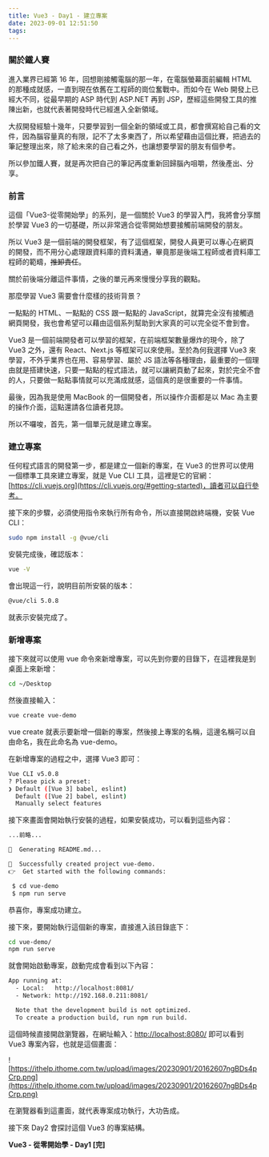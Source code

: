 ```yaml
---
title: Vue3 - Day1 - 建立專案
date: 2023-09-01 12:51:50
tags:
---
```


### 關於鐵人賽

進入業界已經第 16 年，回想剛接觸電腦的那一年，在電腦螢幕面前編輯 HTML 的那種成就感，一直到現在依舊在工程師的崗位奮戰中。而如今在 Web 開發上已經大不同，從最早期的 ASP 時代到 ASP.NET 再到 JSP，歷經這些開發工具的推陳出新，也就代表著開發時代已經進入全新領域。

大叔開發經驗十幾年，只要學習到一個全新的領域或工具，都會撰寫給自己看的文件，因為腦容量真的有限，記不了太多東西了，所以希望藉由這個比賽，把過去的筆記整理出來，除了給未來的自己看之外，也讓想要學習的朋友有個參考。

所以參加鐵人賽，就是再次把自己的筆記再度重新回歸腦內咀嚼，然後產出、分享。

### 前言

這個「Vue3-從零開始學」的系列，是一個關於 Vue3 的學習入門，我將會分享關於學習 Vue3 的一切基礎，所以非常適合從零開始想要接觸前端開發的朋友。

所以 Vue3 是一個前端的開發框架，有了這個框架，開發人員更可以專心在網頁的開發，而不用分心處理跟資料庫的資料溝通，畢竟那是後端工程師或者資料庫工程師的範疇，~~推卸責任~~。

關於前後端分離這件事情，之後的單元再來慢慢分享我的觀點。

那麼學習 Vue3 需要會什麼樣的技術背景？

一點點的 HTML、一點點的 CSS 跟一點點的 JavaScript，就算完全沒有接觸過網頁開發，我也會希望可以藉由這個系列幫助到大家真的可以完全從不會到會。

Vue3 是一個前端開發者可以學習的框架，在前端框架數量爆炸的現今，除了 Vue3 之外，還有 React、Next.js 等框架可以來使用。至於為何我選擇 Vue3 來學習，不外乎業界也在用、容易學習、屬於 JS 語法等各種理由，最重要的一個理由就是搭建快速，只要一點點的程式語法，就可以讓網頁動了起來，對於完全不會的人，只要做一點點事情就可以充滿成就感，這個真的是很重要的一件事情。

最後，因為我是使用 MacBook 的一個開發者，所以操作介面都是以 Mac 為主要的操作介面，這點還請各位讀者見諒。

所以不囉唆，首先，第一個單元就是建立專案。

### 建立專案

任何程式語言的開發第一步，都是建立一個新的專案，在 Vue3 的世界可以使用一個標準工具來建立專案，就是 Vue CLI 工具，這裡是它的官網：[https://cli.vuejs.org](https://cli.vuejs.org/#getting-started)，讀者可以自行參考。

接下來的步驟，必須使用指令來執行所有命令，所以直接開啟終端機，安裝 Vue CLI：

```bash
sudo npm install -g @vue/cli
```

安裝完成後，確認版本：

```bash
vue -V
```

會出現這一行，說明目前所安裝的版本：

```bash
@vue/cli 5.0.8
```

就表示安裝完成了。

### 新增專案

接下來就可以使用 vue 命令來新增專案，可以先到你要的目錄下，在這裡我是到桌面上來新增：

```bash
cd ~/Desktop
```

然後直接輸入：

```bash
vue create vue-demo
```

vue create 就表示要新增一個新的專案，然後接上專案的名稱，這邊名稱可以自由命名，我在此命名為 vue-demo。

在新增專案的過程之中，選擇 Vue3 即可：

```bash
Vue CLI v5.0.8
? Please pick a preset:
❯ Default ([Vue 3] babel, eslint)
  Default ([Vue 2] babel, eslint)
  Manually select features
```

接下來畫面會開始執行安裝的過程，如果安裝成功，可以看到這些內容：

```bash
...前略...

📄  Generating README.md...

🎉  Successfully created project vue-demo.
👉  Get started with the following commands:

 $ cd vue-demo
 $ npm run serve
```

恭喜你，專案成功建立。

接下來，要開始執行這個新的專案，直接進入該目錄底下：

```bash
cd vue-demo/
npm run serve
```

就會開始啟動專案，啟動完成會看到以下內容：

```bash
App running at:
  - Local:   http://localhost:8081/
  - Network: http://192.168.0.211:8081/

  Note that the development build is not optimized.
  To create a production build, run npm run build.
```

這個時候直接開啟瀏覽器，在網址輸入：[http://localhost:8080/](http://localhost:8080/) 即可以看到 Vue3 專案內容，也就是這個畫面：

![https://ithelp.ithome.com.tw/upload/images/20230901/20162607ngBDs4pCrp.png](https://ithelp.ithome.com.tw/upload/images/20230901/20162607ngBDs4pCrp.png)

在瀏覽器看到這畫面，就代表專案成功執行，大功告成。

接下來 Day2 會探討這個 Vue3 的專案結構。

**Vue3 - 從零開始學 - Day1 [完]**